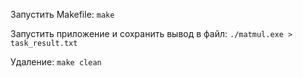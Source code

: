 Запустить Makefile: `make`

Запустить приложение и сохранить вывод в файл: `./matmul.exe > task_result.txt`

Удаление: `make clean`

